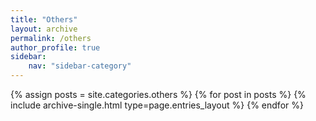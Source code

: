 ```yaml
--- 
title: "Others"
layout: archive
permalink: /others
author_profile: true
sidebar: 
    nav: "sidebar-category"
---
```

{% assign posts = site.categories.others %}
{% for post in posts %} {% include archive-single.html type=page.entries_layout %} {% endfor %}

